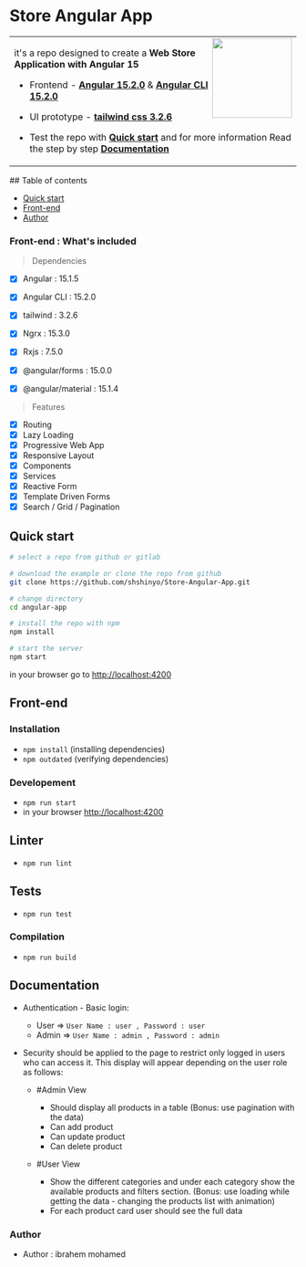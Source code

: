  # Store Angular App

<table>
<tr>
<td>
  <a href="https://www.stc.com.sa/content/stc/sa/ar/personal/home.html">
    <img src="https://dl.memuplay.com/new_market/img/com.stc.icon.2023-02-08-21-55-24.png" align="right"
    width="140" height="140">
  </a>

it's a repo designed to create a **Web Store Application with Angular 15**


* Frontend - [**Angular 15.2.0**](https://github.com/angular/angular/releases) & [**Angular CLI 15.2.0**](https://github.com/angular/angular-cli/releases/)

* UI prototype - [**tailwind css 3.2.6**](https://www.npmjs.com/package/tailwindcss) 


*  Test the repo with [**Quick start**](#quick-start) and for more information Read the step by step [**Documentation**](#Documentation) 


</td>
</tr>
</table>
## Table of contents

- [Quick start](#quick-start)
- [Front-end](#front-end)
- [Author](#author)

### Front-end : What's included
> Dependencies
- [x] Angular : 15.1.5
- [x] Angular CLI : 15.2.0
- [x] tailwind : 3.2.6
- [x] Ngrx : 15.3.0
- [x] Rxjs : 7.5.0
- [x] @angular/forms : 15.0.0
- [x] @angular/material : 15.1.4


> Features
- [x] Routing
- [x] Lazy Loading
- [x] Progressive Web App
- [x] Responsive Layout
- [x] Components
- [x] Services
- [x] Reactive Form
- [x] Template Driven Forms
- [x] Search / Grid / Pagination

## Quick start

```bash
# select a repo from github or gitlab

# download the example or clone the repo from github
git clone https://github.com/shshinyo/Store-Angular-App.git

# change directory
cd angular-app

# install the repo with npm
npm install

# start the server
npm start

```
in your browser go to [http://localhost:4200](http://localhost:4200) 


## Front-end

### Installation
* `npm install` (installing dependencies)
* `npm outdated` (verifying dependencies)

### Developement
* `npm run start`
* in your browser [http://localhost:4200](http://localhost:4200) 

## Linter
* `npm run lint`

## Tests
* `npm run test`

### Compilation
* `npm run build`      


## Documentation

- Authentication - Basic login:

  - User => `User Name : user , Password : user `
  - Admin => `User Name : admin , Password : admin `

- Security should be applied to the page to restrict only logged in users who can access it.
  This display will appear depending on the user role as follows:

  - #Admin View

    - Should display all products in a table (Bonus: use pagination with the data)
    - Can add product
    - Can update product
    - Can delete product

  - #User View

    - Show the different categories and under each category show the available products and filters section. (Bonus: use loading while getting the data - changing the products list with animation)
    - For each product card user should see the full data

### Author
* Author  : ibrahem mohamed

